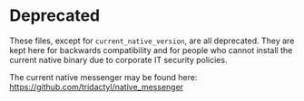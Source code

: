 # Deprecated

These files, except for `current_native_version`, are all deprecated. They are kept here for backwards compatibility and for people who cannot install the current native binary due to corporate IT security policies.

The current native messenger may be found here: https://github.com/tridactyl/native_messenger

